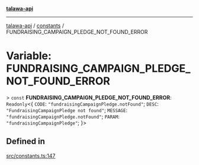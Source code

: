 [**talawa-api**](../../README.md)

***

[talawa-api](../../modules.md) / [constants](../README.md) / FUNDRAISING\_CAMPAIGN\_PLEDGE\_NOT\_FOUND\_ERROR

# Variable: FUNDRAISING\_CAMPAIGN\_PLEDGE\_NOT\_FOUND\_ERROR

\> `const` **FUNDRAISING\_CAMPAIGN\_PLEDGE\_NOT\_FOUND\_ERROR**: `Readonly`\<\{ `CODE`: `"fundraisingCampaignPledge.notFound"`; `DESC`: `"FundraisingCampaignPledge not found"`; `MESSAGE`: `"fundraisingCampaignPledge.notFound"`; `PARAM`: `"fundraisingCampaignPledge"`; \}\>

## Defined in

[src/constants.ts:147](https://github.com/PalisadoesFoundation/talawa-api/blob/039b0f127fb8caa46d57186ab4b3bb27fe150903/src/constants.ts#L147)
